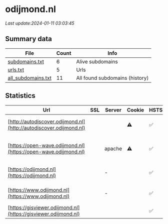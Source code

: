 # odijmond.nl
*Last update:2024-01-11 03:03:45*
## Summary data
| File       | Count | Info |
|------------|-------|------|
|[subdomains.txt](/data/odijmond/subdomains.txt)|6|Alive subdomains|
|[urls.txt](/data/odijmond/urls.txt)|5|Urls|
|[all_subdomains.txt](/data/odijmond/all_subdomains.txt)|11|All found subdomains (history)|
## Statistics
| Url | SSL | Server | Cookie | HSTS | CSP | XFO | XXP | RP | Tech |
|------------|-------|------|------|------|------|------|------|------|------|
|[http://autodiscover.odijmond.nl](http://autodiscover.odijmond.nl)| | |:warning: |:white_check_mark: | |:white_check_mark: |:white_check_mark: |:white_check_mark: |IIS:10.0 Microsoft A...|
|[https://open-wave.odijmond.nl](https://open-wave.odijmond.nl)| |apache|:warning: |:white_check_mark: | | | |:white_check_mark: |Apache HTTP Server H...|
|[https://odijmond.nl](https://odijmond.nl)| |-| |:white_check_mark: |:white_check_mark: |:white_check_mark: |:white_check_mark: |HSTS Microsoft ASP.N...|
|[https://www.odijmond.nl](https://www.odijmond.nl)| |-| |:white_check_mark: |:white_check_mark: |:white_check_mark: |:white_check_mark: |HSTS Microsoft ASP.N...|
|[https://gisviewer.odijmond.nl](https://gisviewer.odijmond.nl)| | | |:white_check_mark: | |:white_check_mark: | |:white_check_mark: |HSTS PHP|